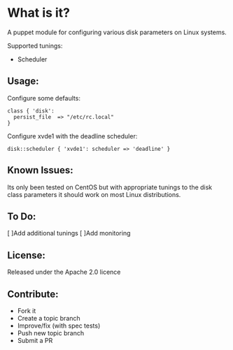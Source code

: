 What is it?
===========

A puppet module for configuring various disk parameters on Linux systems.

Supported tunings:

* Scheduler


Usage:
------

Configure some defaults:

```puppet
class { 'disk':
  persist_file  => "/etc/rc.local"
}
```

Configure xvde1 with the deadline scheduler:
```puppet
disk::scheduler { 'xvde1': scheduler => 'deadline' }
```


Known Issues:
-------------

Its only been tested on CentOS but with appropriate tunings to the 
disk class parameters it should work on most Linux distributions.


To Do:
------

[ ]Add additional tunings
[ ]Add monitoring


License:
--------

Released under the Apache 2.0 licence


Contribute:
-----------
* Fork it
* Create a topic branch
* Improve/fix (with spec tests)
* Push new topic branch
* Submit a PR
